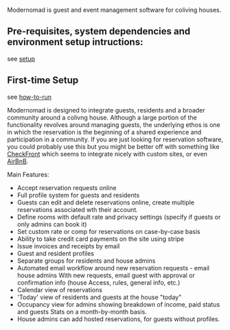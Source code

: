 Modernomad is guest and event management software for coliving houses. 


## Pre-requisites, system dependencies and environment setup intructions:
see [setup](/setup.md)

## First-time Setup
see [how-to-run](/how-to-run.md)

Modernomad is designed to integrate guests, residents and a broader community
around a colivng house. Although a large portion of the functionality revolves
around managing guests, the underlying ethos is one in which the reservation is
the beginning of a shared experience and participation in a community. If you
are just looking for reservation software, you could probably use this but you
might be better off with something like
[CheckFront](http://www.checkfront.com/) which seems to integrate nicely with
custom sites, or even [AirBnB](http://airbnb.com). 

Main Features:

- Accept reservation requests online
- Full profile system for guests and residents
- Guests can edit and delete reservations online, create multiple reservations
  associated wth their account. 
- Define rooms with default rate and privacy settings (specify if guests or
  only admins can book it)
- Set custom rate or comp for reservations on case-by-case basis
- Ability to take credit card payments on the site using stripe
- Issue invoices and receipts by email
- Guest and resident profiles 
- Separate groups for residents and house admins
- Automated email workflow around new reservation requests - email house admins
  With new requests, email guest with approval or confirmation info (house
  Access, rules, general info, etc.)
- Calendar view of reservations 
- 'Today' view of residents and guests at the house "today"
- Occupancy view for admins showing breakdown of income, paid status and guests
  Stats on a month-by-month basis. 
- House admins can add hosted reservations, for guests without profiles.


